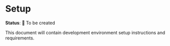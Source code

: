# Setup

**Status**: 📝 To be created

This document will contain development environment setup instructions and requirements.

